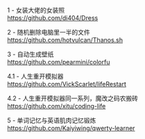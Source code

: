 1 - 女装大佬的女装照  
https://github.com/di404/Dress  

2 - 随机删除电脑里一半的文件  
https://github.com/hotvulcan/Thanos.sh  

3 - 自动生成壁纸  
https://github.com/pearmini/colorfu  

4.1 - 人生重开模拟器  
https://github.com/VickScarlet/lifeRestart  

4.2 - 人生重开模拟器同一系列，魔改之码农搬砖  
https://github.com/xitu/coding-life  

5 - 单词记忆与英语肌肉记忆锻炼  
https://github.com/Kaiyiwing/qwerty-learner
